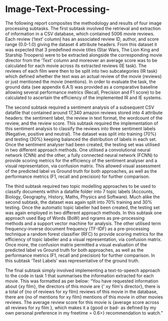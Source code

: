 # Image-Text-Processing-
The following report composites the methodology and results of four image processing subtasks. 
The first subtask involved the retrieval and extraction of information in a CSV database, which contained 5006 movie reviews. 
Each review (‘text’ column) has an associated review ID, author, and score range (0.0-1.0) giving the dataset 4 attribute headers. 
From this dataset it was expected that 3 predefined movie titles (Star Wars, The Lion King and Starship Troopers) were to be extracted alongside the 
corresponding movie director from the ‘Text’ column and moreover an average score was to be calculated for each movie across its extracted reviews (IE task).
The reviews of each film were then to be split into two subcategories (IR task) which defined whether the text was an actual review of the movie (reviews) 
or just mentioned the movie (mentions). In order to evaluate the task, the ground data (see appendix 6.A.1) was provided as a comparative baseline allowing 
several performance metrics (Recall, Precision and F1 score) to be calculated to ascertain the efficiency of the implemented IR and IE systems.


The second subtask required a sentiment analysis of a subsequent CSV datafile that contained around 17,340 amazon reviews stored into 4 attribute
headers: the sentiment label, the review in text format, the wordcount of the review, and the review score. 
This subtask required the implementation of this sentiment analysis to classify the reviews into three sentiment labels (Negative, positive and neutral). 
The dataset was split into training (70%) and testing (30%) keeping balanced the distribution of labels in each set. 
Once the sentiment analyser had been created, the testing set was utilised in two different approach methods.
One utilised a convolutional neural network (CNN) and the other, a fully connected neural network (FCNN) to provide scoring metrics for the efficiency 
of the sentiment analyser and a visual representation, via confusion matrix. This allowed visual assessment of the predicted label vs Ground truth for both
approaches, as well as the performance metrics (F1, recall and precision) for further comparison.


The third subtask required two topic modelling approaches to be used to classify documents within a datafile folder into 7 topic 
labels (Accounts, Biology, Geography, History, Maths, Physics and Software). Much alike the second subtask, the dataset was again split into 70% training 
and 30% testing. Once the automatic topic labeller had been created, the testing set was again employed in two different approach methods. 
In this subtask one approach used Bag of Words (BoW) and ngrams as pre-processing methods and a support vector machine for analysis. 
The other utilised term frequency-inverse document frequency (TF-IDF) as a pre-processing technique a random forest classifier (RFC) to provide scoring metrics
for the efficiency of topic labeller and a visual representation, via confusion matrix. Once more, the confusion matrix permitted a visual evaluation of 
the predicted label vs Ground truth for both approaches, as well as the performance metrics (F1, recall and precision) for further comparison. 
In this subtask ‘Test Labels’ was representative of the ground truth.

The final subtask simply involved implementing a text-to-speech approach to the code in task 1 that summarises the information extracted for each movie.
This was formatted as per below:
“You have requested information about {xy film}, the directors of this movie are {' xy film's director}, there is a total of {no of reviews for xy film} 
reviews of this movie in the database, there are {no of mentions for xy film} mentions of this movie in other movies reviews. 
The average review score for this movie is {average score across all reviews for xy film },
which makes it a {good or bad- as defined by my own personal preference in my freetime = 0.6>} recommendation to watch.”
